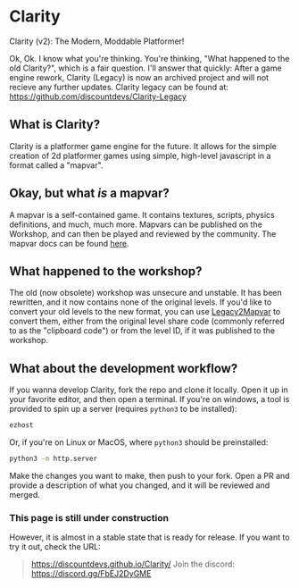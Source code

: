 # Clarity

Clarity (v2): The Modern, Moddable Platformer!

Ok, Ok. I know what you're thinking. You're thinking, "What happened to the old Clarity?", which is a fair question. I'll answer that quickly: After a game engine rework, Clarity (Legacy) is now an archived project and will not recieve any further updates.
Clarity legacy can be found at:
<https://github.com/discountdevs/Clarity-Legacy>

## What is Clarity?

Clarity is a platformer game engine for the future. It allows for the simple creation of 2d platformer games using simple, high-level javascript in a format called a "mapvar".

## Okay, but what *is* a mapvar?

A mapvar is a self-contained game. It contains textures, scripts, physics definitions, and much, much more. Mapvars can be published on the Workshop, and can then be played and reviewed by the community. The mapvar docs can be found [here](https://github.com/discountdevs/ClarityEngine/blob/main/docs/mapvar.md).

## What happened to the workshop?

The old (now obsolete) workshop was unsecure and unstable. It has been rewritten, and it now contains none of the original levels. If you'd like to convert your old levels to the new format, you can use [Legacy2Mapvar](https://discountdevs.github.io/Legacy2Mapvar/) to convert them, either from the original level share code (commonly referred to as the "clipboard code") or from the level ID, if it was published to the workshop.

## What about the development workflow?

If you wanna develop Clarity, fork the repo and clone it locally. Open it up in your favorite editor, and then open a terminal. If you're on windows, a tool is provided to spin up a server (requires `python3` to be installed):

```bat
ezhost
```

Or, if you're on Linux or MacOS, where `python3` should be preinstalled:

```sh
python3 -m http.server
```

Make the changes you want to make, then push to your fork. Open a PR and provide a description of what you changed, and it will be reviewed and merged.

### This page is still under construction

However, it is almost in a stable state that is ready for release. If you want to try it out, check the URL:
> <https://discountdevs.github.io/Clarity/>
> Join the discord: <https://discord.gg/FbEJ2DyGME>

